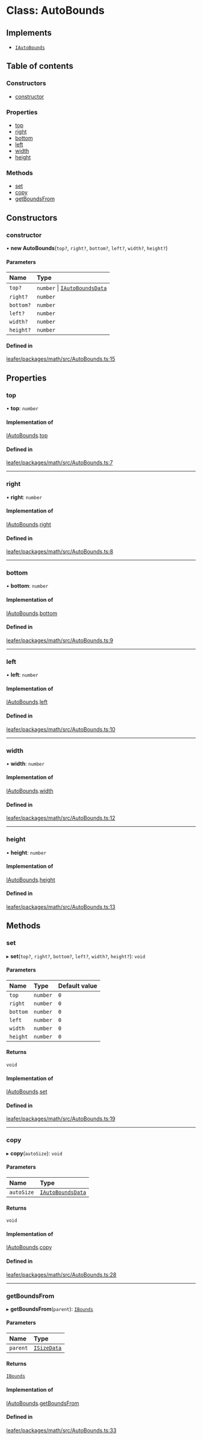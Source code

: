 # Class: AutoBounds

## Implements

- [`IAutoBounds`](../interfaces/IAutoBounds.md)

## Table of contents

### Constructors

- [constructor](AutoBounds.md#constructor)

### Properties

- [top](AutoBounds.md#top)
- [right](AutoBounds.md#right)
- [bottom](AutoBounds.md#bottom)
- [left](AutoBounds.md#left)
- [width](AutoBounds.md#width)
- [height](AutoBounds.md#height)

### Methods

- [set](AutoBounds.md#set)
- [copy](AutoBounds.md#copy)
- [getBoundsFrom](AutoBounds.md#getboundsfrom)

## Constructors

### constructor

• **new AutoBounds**(`top?`, `right?`, `bottom?`, `left?`, `width?`, `height?`)

#### Parameters

| Name | Type |
| :------ | :------ |
| `top?` | `number` \| [`IAutoBoundsData`](../interfaces/IAutoBoundsData.md) |
| `right?` | `number` |
| `bottom?` | `number` |
| `left?` | `number` |
| `width?` | `number` |
| `height?` | `number` |

#### Defined in

[leafer/packages/math/src/AutoBounds.ts:15](https://github.com/leaferjs/leafer/blob/985f85e/packages/math/src/AutoBounds.ts#L15)

## Properties

### top

• **top**: `number`

#### Implementation of

[IAutoBounds](../interfaces/IAutoBounds.md).[top](../interfaces/IAutoBounds.md#top)

#### Defined in

[leafer/packages/math/src/AutoBounds.ts:7](https://github.com/leaferjs/leafer/blob/985f85e/packages/math/src/AutoBounds.ts#L7)

___

### right

• **right**: `number`

#### Implementation of

[IAutoBounds](../interfaces/IAutoBounds.md).[right](../interfaces/IAutoBounds.md#right)

#### Defined in

[leafer/packages/math/src/AutoBounds.ts:8](https://github.com/leaferjs/leafer/blob/985f85e/packages/math/src/AutoBounds.ts#L8)

___

### bottom

• **bottom**: `number`

#### Implementation of

[IAutoBounds](../interfaces/IAutoBounds.md).[bottom](../interfaces/IAutoBounds.md#bottom)

#### Defined in

[leafer/packages/math/src/AutoBounds.ts:9](https://github.com/leaferjs/leafer/blob/985f85e/packages/math/src/AutoBounds.ts#L9)

___

### left

• **left**: `number`

#### Implementation of

[IAutoBounds](../interfaces/IAutoBounds.md).[left](../interfaces/IAutoBounds.md#left)

#### Defined in

[leafer/packages/math/src/AutoBounds.ts:10](https://github.com/leaferjs/leafer/blob/985f85e/packages/math/src/AutoBounds.ts#L10)

___

### width

• **width**: `number`

#### Implementation of

[IAutoBounds](../interfaces/IAutoBounds.md).[width](../interfaces/IAutoBounds.md#width)

#### Defined in

[leafer/packages/math/src/AutoBounds.ts:12](https://github.com/leaferjs/leafer/blob/985f85e/packages/math/src/AutoBounds.ts#L12)

___

### height

• **height**: `number`

#### Implementation of

[IAutoBounds](../interfaces/IAutoBounds.md).[height](../interfaces/IAutoBounds.md#height)

#### Defined in

[leafer/packages/math/src/AutoBounds.ts:13](https://github.com/leaferjs/leafer/blob/985f85e/packages/math/src/AutoBounds.ts#L13)

## Methods

### set

▸ **set**(`top?`, `right?`, `bottom?`, `left?`, `width?`, `height?`): `void`

#### Parameters

| Name | Type | Default value |
| :------ | :------ | :------ |
| `top` | `number` | `0` |
| `right` | `number` | `0` |
| `bottom` | `number` | `0` |
| `left` | `number` | `0` |
| `width` | `number` | `0` |
| `height` | `number` | `0` |

#### Returns

`void`

#### Implementation of

[IAutoBounds](../interfaces/IAutoBounds.md).[set](../interfaces/IAutoBounds.md#set)

#### Defined in

[leafer/packages/math/src/AutoBounds.ts:19](https://github.com/leaferjs/leafer/blob/985f85e/packages/math/src/AutoBounds.ts#L19)

___

### copy

▸ **copy**(`autoSize`): `void`

#### Parameters

| Name | Type |
| :------ | :------ |
| `autoSize` | [`IAutoBoundsData`](../interfaces/IAutoBoundsData.md) |

#### Returns

`void`

#### Implementation of

[IAutoBounds](../interfaces/IAutoBounds.md).[copy](../interfaces/IAutoBounds.md#copy)

#### Defined in

[leafer/packages/math/src/AutoBounds.ts:28](https://github.com/leaferjs/leafer/blob/985f85e/packages/math/src/AutoBounds.ts#L28)

___

### getBoundsFrom

▸ **getBoundsFrom**(`parent`): [`IBounds`](../interfaces/IBounds.md)

#### Parameters

| Name | Type |
| :------ | :------ |
| `parent` | [`ISizeData`](../interfaces/ISizeData.md) |

#### Returns

[`IBounds`](../interfaces/IBounds.md)

#### Implementation of

[IAutoBounds](../interfaces/IAutoBounds.md).[getBoundsFrom](../interfaces/IAutoBounds.md#getboundsfrom)

#### Defined in

[leafer/packages/math/src/AutoBounds.ts:33](https://github.com/leaferjs/leafer/blob/985f85e/packages/math/src/AutoBounds.ts#L33)

